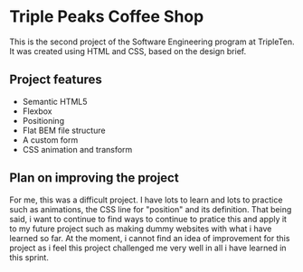 # Triple Peaks Coffee Shop

This is the second project of the Software Engineering program at TripleTen. It was created using HTML and CSS, based on the design brief.

## Project features

- Semantic HTML5
- Flexbox
- Positioning
- Flat BEM file structure
- A custom form
- CSS animation and transform

## Plan on improving the project

For me, this was a difficult project. I have lots to learn and lots to practice such as animations, the CSS line for "position" and its definition. That being said, i want to continue to find ways to continue to pratice this and apply it to my future project such as making dummy websites with what i have learned so far. At the moment, i cannot find an idea of improvement for this project as i feel this project challenged me very well in all i have learned in this sprint.

